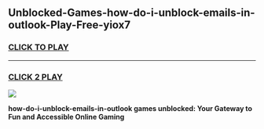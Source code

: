
## Unblocked-Games-how-do-i-unblock-emails-in-outlook-Play-Free-yiox7
<h3>
<a href="https://premium76.site?title=how-do-i-unblock-emails-in-outlook&ref=23A">CLICK TO PLAY</a></h3>
<hr>

<h3>
<a href="https://premium76.site?title=how-do-i-unblock-emails-in-outlook&ref=23A">CLICK 2 PLAY</a>
  
</h3>

<a href="https://premium76.site?title=how-do-i-unblock-emails-in-outlook&ref=23A"><img src="https://clearcache.store/games.png"></a>


**how-do-i-unblock-emails-in-outlook games unblocked: Your Gateway to Fun and Accessible Online Gaming**
